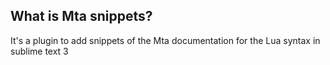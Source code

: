 ## What is Mta snippets?

It's a plugin to add snippets of the Mta documentation for the Lua syntax in sublime text 3
